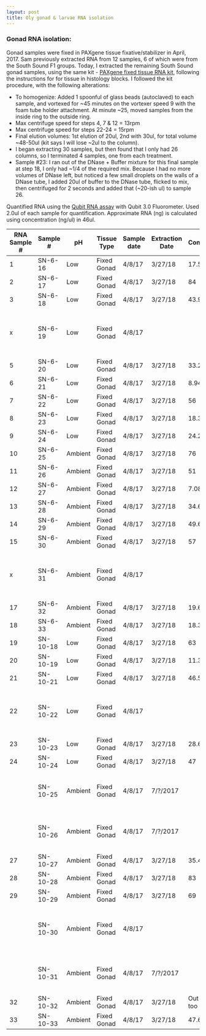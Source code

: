 ```yaml
---
layout: post
title: Oly gonad & larvae RNA isolation 
---
```


### Gonad RNA isolation: 

Gonad samples were fixed in PAXgene tissue fixative/stabilizer in April, 2017.  Sam previously extracted RNA from 12 samples, 6 of which were from the South Sound F1 groups. Today, I extracted the remaining South Sound gonad samples, using the same kit - [PAXgene fixed tissue RNA kit](https://github.com/laurahspencer/O.lurida_Stress/blob/master/References/PAXgene-Tissue-RNA-Kit-Handbok.pdf), following the instructions for for tissue in histology blocks.  I followed the kit procedure, with the following alterations:  
  * To homogenize: Added 1 spoonful of glass beads (autoclaved) to each sample, and vortexed for ~45 minutes on the vortexer speed 9 with the foam tube holder attachment.  At minute ~25, moved samples from the inside ring to the outside ring.  
  * Max centrifuge speed for steps 4, 7 & 12 = 13rpm
  * Max centrifuge speed for steps 22-24 = 15rpm 
  * Final elution volumes:  1st elution of 20ul, 2nd with 30ul, for total volume ~48-50ul (kit says I will lose ~2ul to the column).  
  * I began extracting 30 samples, but then found that I only had 26 columns, so I terminated 4 samples, one from each treatment.  
  * Sample #23:  I ran out of the DNase + Buffer mixture for this final sample at step 18, I only had ~1/4 of the required mix.  Because I had no more volumes of DNase left, but noticed a few small droplets on the walls of a DNase tube, I added 20ul of buffer to the DNase tube, flicked to mix, then centrifuged for 2 seconds and added that (~20-ish ul) to sample 26.  

Quantified RNA using the [Qubit RNA assay](https://github.com/laurahspencer/O.lurida_Stress/blob/master/References/Qubit_RNA_HS_Assay_UG.pdf) with Qubit 3.0 Fluorometer.  Used 2.0ul of each sample for quantification.  Approximate RNA (ng) is calculated using concentration (ng/ul) in 46ul. 

RNA Sample   # | Sample # | pH | Tissue Type | Sample date | Extraction Date | RNA   Concentration (ng/ul) | Approximate RNA (in ~46ul) | Notes
-- | -- | -- | -- | -- | -- | -- | -- | --
1 | SN-6-16 | Low | Fixed Gonad | 4/8/17 | 3/27/18 | 17.5 | 805 |  
2 | SN-6-17 | Low | Fixed Gonad | 4/8/17 | 3/27/18 | 84 | 3864 |  
3 | SN-6-18 | Low | Fixed Gonad | 4/8/17 | 3/27/18 | 43.9 | 2019.4 |  
x | SN-6-19 | Low | Fixed Gonad | 4/8/17 |   |   |   | Did not fully extract   (ran out of columns)
5 | SN-6-20 | Low | Fixed Gonad | 4/8/17 | 3/27/18 | 33.2 | 1527.2 |  
6 | SN-6-21 | Low | Fixed Gonad | 4/8/17 | 3/27/18 | 8.94 | 411.24 |  
7 | SN-6-22 | Low | Fixed Gonad | 4/8/17 | 3/27/18 | 56 | 2576 |  
8 | SN-6-23 | Low | Fixed Gonad | 4/8/17 | 3/27/18 | 18.3 | 841.8 |  
9 | SN-6-24 | Low | Fixed Gonad | 4/8/17 | 3/27/18 | 24.2 | 1113.2 |  
10 | SN-6-25 | Ambient | Fixed Gonad | 4/8/17 | 3/27/18 | 76 | 3496 |  
11 | SN-6-26 | Ambient | Fixed Gonad | 4/8/17 | 3/27/18 | 51 | 2346 |  
12 | SN-6-27 | Ambient | Fixed Gonad | 4/8/17 | 3/27/18 | 7.08 | 325.68 |  
13 | SN-6-28 | Ambient | Fixed Gonad | 4/8/17 | 3/27/18 | 34.6 | 1591.6 |  
14 | SN-6-29 | Ambient | Fixed Gonad | 4/8/17 | 3/27/18 | 49.6 | 2281.6 |  
15 | SN-6-30 | Ambient | Fixed Gonad | 4/8/17 | 3/27/18 | 57 | 2622 |  
x | SN-6-31 | Ambient | Fixed Gonad | 4/8/17 |   |   |   | Did not fully extract   (ran out of columns)
17 | SN-6-32 | Ambient | Fixed Gonad | 4/8/17 | 3/27/18 | 19.6 | 901.6 |  
18 | SN-6-33 | Ambient | Fixed Gonad | 4/8/17 | 3/27/18 | 18.3 | 841.8 |  
19 | SN-10-18 | Low | Fixed Gonad | 4/8/17 | 3/27/18 | 63 | 2898 |  
20 | SN-10-19 | Low | Fixed Gonad | 4/8/17 | 3/27/18 | 11.3 | 519.8 |  
21 | SN-10-21 | Low | Fixed Gonad | 4/8/17 | 3/27/18 | 46.5 | 2139 |  
22 | SN-10-22 | Low | Fixed Gonad | 4/8/17 |   |   |   | Did not fully extract   (ran out of columns)
23 | SN-10-23 | Low | Fixed Gonad | 4/8/17 | 3/27/18 | 28.6 | 1315.6 |  
24 | SN-10-24 | Low | Fixed Gonad | 4/8/17 | 3/27/18 | 47 | 2162 |  
  | SN-10-25 | Ambient | Fixed Gonad | 4/8/17 | 7/?/2017 |   |   | Did not do - already   sent to Katherine
  | SN-10-26 | Ambient | Fixed Gonad | 4/8/17 | 7/?/2017 |   |   | Did not do - already   sent to Katherine
27 | SN-10-27 | Ambient | Fixed Gonad | 4/8/17 | 3/27/18 | 35.4 | 1628.4 |  
28 | SN-10-28 | Ambient | Fixed Gonad | 4/8/17 | 3/27/18 | 83 | 3818 |  
29 | SN-10-29 | Ambient | Fixed Gonad | 4/8/17 | 3/27/18 | 69 | 3174 |  
  | SN-10-30 | Ambient | Fixed Gonad | 4/8/17 |   |   |   | Did not fully extract   (ran out of columns)
  | SN-10-31 | Ambient | Fixed Gonad | 4/8/17 | 7/?/2017 |   |   | Did not do - already   sent to Katherine
32 | SN-10-32 | Ambient | Fixed Gonad | 4/8/17 | 3/27/18 | Out of range - too high | #VALUE! |  
33 | SN-10-33 | Ambient | Fixed Gonad | 4/8/17 | 3/27/18 | 47.6 | 2189.6 |  


